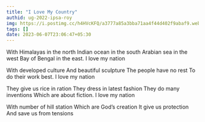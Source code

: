 ```yaml
---
title: "I Love My Country"
authid: ug-2022-ipsa-roy
img: https://i.postimg.cc/h4HVcKFQ/a3777a85a3bba71aa4f44d402f9abaf9.webp
tags: []
date: 2023-06-07T23:06:47+05:30
---
```


With Himalayas in the north
Indian ocean in the south
Arabian sea in the west
Bay of Bengal in the east.
I love my nation

With developed culture
And beautiful sculpture
The people have no rest
To do their work best.
I love my nation

They give us rice in ration
They dress in latest fashion
They do many inventions
Which are about fiction.
I love my nation

With number of hill station
Which are God’s creation
It give us protection
And save us from tensions
